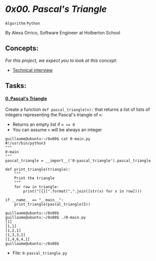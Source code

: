 # *0x00. Pascal's Triangle*

`Algorithm`  `Python`

By Alexa Orrico, Software Engineer at Holberton School


## Concepts:

*For this project, we expect you to look at this concept:*

-   [Technical interview](https://alx-intranet.hbtn.io/concepts/100005)

## Tasks:


#### [0. Pascal's Triangle](0-pascal_triangle.py)


Create a function `def pascal_triangle(n):` that returns a list of lists of integers representing the Pascal's triangle of `n`:

-   Returns an empty list if `n <= 0`
-   You can assume `n` will be always an integer

```
guillaume@ubuntu:~/0x00$ cat 0-main.py
#!/usr/bin/python3
"""
0-main
"""
pascal_triangle = __import__('0-pascal_triangle').pascal_triangle

def print_triangle(triangle):
    """
    Print the triangle
    """
    for row in triangle:
        print("[{}]".format(",".join([str(x) for x in row])))

if __name__ == "__main__":
    print_triangle(pascal_triangle(5))

guillaume@ubuntu:~/0x00$
guillaume@ubuntu:~/0x00$ ./0-main.py
[1]
[1,1]
[1,2,1]
[1,3,3,1]
[1,4,6,4,1]
guillaume@ubuntu:~/0x00$

```

-   File: `0-pascal_triangle.py`
